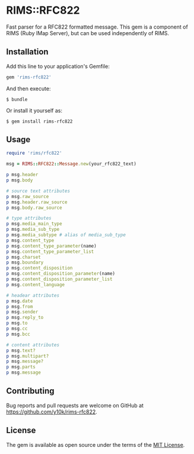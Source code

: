 RIMS::RFC822
============

Fast parser for a RFC822 formatted message.
This gem is a component of RIMS (Ruby IMap Server), but can be used
independently of RIMS.

Installation
------------

Add this line to your application's Gemfile:

```ruby
gem 'rims-rfc822'
```

And then execute:

    $ bundle

Or install it yourself as:

    $ gem install rims-rfc822

Usage
-----

```ruby
require 'rims/rfc822'

msg = RIMS::RFC822::Message.new(your_rfc822_text)

p msg.header
p msg.body

# source text attributes
p msg.raw_source
p msg.header.raw_source
p msg.body.raw_source

# type attributes
p msg.media_main_type
p msg.media_sub_type
p msg.media_subtype # alias of media_sub_type
p msg.content_type
p msg.content_type_parameter(name)
p msg.content_type_parameter_list
p msg.charset
p msg.boundary
p msg.content_disposition
p msg.content_disposition_parameter(name)
p msg.content_disposition_parameter_list
p msg.content_language

# headear attributes
p msg.date
p msg.from
p msg.sender
p msg.reply_to
p msg.to
p msg.cc
p msg.bcc

# content attributes
p msg.text?
p msg.multipart?
p msg.message?
p msg.parts
p msg.message
```

Contributing
------------

Bug reports and pull requests are welcome on GitHub at <https://github.com/y10k/rims-rfc822>.

License
-------

The gem is available as open source under the terms of the [MIT License](https://opensource.org/licenses/MIT).
